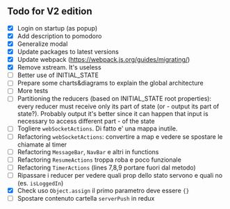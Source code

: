 ## Todo for V2 edition
- [x] Login on startup (as popup)
- [x] Add description to pomodoro
- [x] Generalize modal 
- [x] Update packages to latest versions
- [x] Update webpack (https://webpack.js.org/guides/migrating/)
- [x] Remove xstream. It's useless
- [ ] Better use of INITIAL_STATE
- [ ] Prepare some charts&diagrams to explain the global architecture
- [ ] More tests
- [ ] Partitioning the reducers (based on INITIAL_STATE root properties): every reducer must receive only its part of state (or - output its part of state?). Probably output it's better since it can happen that input is necessary to access different part - of the state
- [ ] Togliere `webSocketActions`. Di fatto e' una mappa inutile.
- [ ] Refactoring `webSocketActions`: convertire a map e vedere se spostare le chiamate al timer
- [ ] Refactoring `MessageBar`, `NavBar` e altri in functions
- [ ] Refactoring `ResumeActions` troppa roba e poco funzionale
- [ ] Refactoring `TimerActions` (lines 7,8,9 portare fuori dal metodo)
- [ ] Ripassare i reducer per vedere quali prop dello stato servono e quali no (es. `isLoggedIn`)
- [x] Check uso `Object.assign` il primo parametro deve essere `{}`
- [ ] Spostare contenuto cartella `serverPush` in redux

